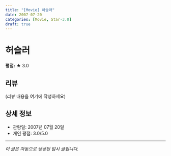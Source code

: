 ```yaml
---
title: "[Movie] 허슬러"
date: 2007-07-20
categories: [Movie, Star-3.0]
draft: true
---
```


# 허슬러

**평점:** ★ 3.0

## 리뷰

(리뷰 내용을 여기에 작성하세요)

## 상세 정보

- 관람일: 2007년 07월 20일
- 개인 평점: 3.0/5.0

---

*이 글은 자동으로 생성된 임시 글입니다.*
